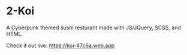 # 2-Koi
A Cyberpunk themed sushi resturant made with JS/JQuery, SCSS, and HTML.

Check it out live: https://koi-47c6a.web.app
